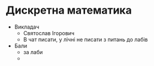 # Дискретна математика
- Викладач
  - Святослав Ігорович
  - В чат писати, у лічні не писати з питань до лабів
- Бали
  - за лаби
  - 